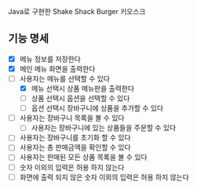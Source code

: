 Java로 구현한 Shake Shack Burger 키오스크   

## 기능 명세

 - [x] 메뉴 정보를 저장한다
 - [x] 메인 메뉴 화면을 출력한다
 - [ ] 사용자는 메뉴를 선택할 수 있다
   - [x] 메뉴 선택시 상품 메뉴판을 출력한다
   - [ ] 상품 선택시 옵션을 선택할 수 있다
   - [ ] 옵션 선택시 장바구니에 상품을 추가할 수 있다
 - [ ] 사용자는 장바구니 목록을 볼 수 있다
   - [ ] 사용자는 장바구니에 있는 상품들을 주문할 수 있다
 - [ ] 사용자는 장바구니를 초기화 할 수 있다
 - [ ] 사용자는 총 판매금액을 확인할 수 있다
 - [ ] 사용자는 판매된 모든 상품 목록을 볼 수 있다
 - [ ] 숫자 이외의 입력은 허용 하지 않는다
 - [ ] 화면에 출력 되지 않은 숫자 이외의 입력은 허용 하지 않는다
